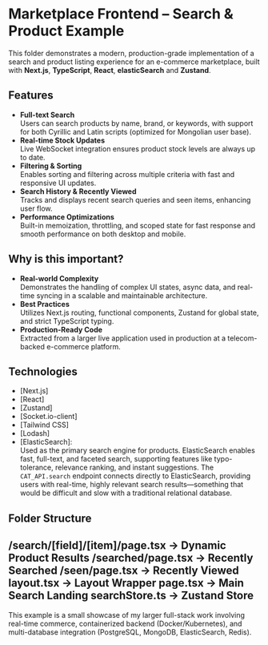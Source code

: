 # Marketplace Frontend – Search & Product Example

This folder demonstrates a modern, production-grade implementation of a search and product listing experience for an e-commerce marketplace, built with **Next.js**, **TypeScript**, **React**, **elasticSearch** and **Zustand**.

## Features

- **Full-text Search**  
  Users can search products by name, brand, or keywords, with support for both Cyrillic and Latin scripts (optimized for Mongolian user base).
- **Real-time Stock Updates**  
  Live WebSocket integration ensures product stock levels are always up to date.
- **Filtering & Sorting**  
  Enables sorting and filtering across multiple criteria with fast and responsive UI updates.
- **Search History & Recently Viewed**  
  Tracks and displays recent search queries and seen items, enhancing user flow.
- **Performance Optimizations**  
  Built-in memoization, throttling, and scoped state for fast response and smooth performance on both desktop and mobile.

## Why is this important?

- **Real-world Complexity**  
  Demonstrates the handling of complex UI states, async data, and real-time syncing in a scalable and maintainable architecture.
- **Best Practices**  
  Utilizes Next.js routing, functional components, Zustand for global state, and strict TypeScript typing.
- **Production-Ready Code**  
  Extracted from a larger live application used in production at a telecom-backed e-commerce platform.

## Technologies

- [Next.js]
- [React]
- [Zustand]
- [Socket.io-client]
- [Tailwind CSS]
- [Lodash]
- [ElasticSearch]:  
  Used as the primary search engine for products. ElasticSearch enables fast, full-text, and faceted search, supporting features like typo-      tolerance, relevance ranking, and instant suggestions. The `CAT_API.search` endpoint connects directly to ElasticSearch, providing users       with real-time, highly relevant search results—something that would be difficult and slow with a traditional relational database.

## Folder Structure

/search/[field]/[item]/page.tsx -> Dynamic Product Results
/searched/page.tsx -> Recently Searched
/seen/page.tsx -> Recently Viewed
layout.tsx -> Layout Wrapper
page.tsx -> Main Search Landing
searchStore.ts -> Zustand Store
---

This example is a small showcase of my larger full-stack work involving real-time commerce, containerized backend (Docker/Kubernetes), and multi-database integration (PostgreSQL, MongoDB, ElasticSearch, Redis).

